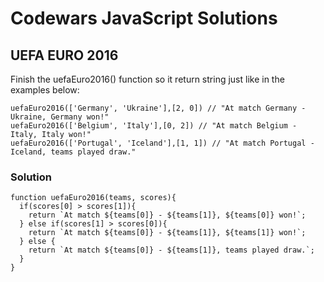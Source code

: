 # Codewars JavaScript Solutions

## UEFA EURO 2016

Finish the uefaEuro2016() function so it return string just like in the examples below:

```
uefaEuro2016(['Germany', 'Ukraine'],[2, 0]) // "At match Germany - Ukraine, Germany won!"
uefaEuro2016(['Belgium', 'Italy'],[0, 2]) // "At match Belgium - Italy, Italy won!"
uefaEuro2016(['Portugal', 'Iceland'],[1, 1]) // "At match Portugal - Iceland, teams played draw."
```

### Solution

```
function uefaEuro2016(teams, scores){
  if(scores[0] > scores[1]){
    return `At match ${teams[0]} - ${teams[1]}, ${teams[0]} won!`;
  } else if(scores[1] > scores[0]){
    return `At match ${teams[0]} - ${teams[1]}, ${teams[1]} won!`;
  } else {
    return `At match ${teams[0]} - ${teams[1]}, teams played draw.`;
  }
}
```
